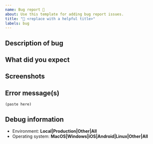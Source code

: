 ```yaml
---
name: Bug report 🐞
about: Use this template for adding bug report issues.
title: "🐞 <replace with a helpful title>"
labels: bug
---
```


<!--
Thanks for the bug report!

Try to fill in as much information as you can, as this will be the best way for us to be able to address the issue.  But don't worry if you can't fill something in.

These are just comments and won't show up in the issue when saved.
-->

## Description of bug

<!-- Replace: Description about what happened -->

<!--
Specific instructions on how to reproduce

- First step
- Second step...
 -->

<!-- Specific URL that illustrates the bug: https://... -->

## What did you expect

<!-- Replace: Describe what you expected to happen, even if it is "I didn't expect an error to pop up" -->

## Screenshots

<!-- Replace: Screenshots can be very helpful in figuring out bugs -->

## Error message(s)

<!-- Replace: Copy relevant error message and stack trace here -->

```
(paste here)
```

## Debug information

- Environment: **Local|Production|Other|All**
- Operating system: **MacOS|Windows|iOS|Android|Linux|Other|All**
<!-- Replace: Other relevant debug information -->
